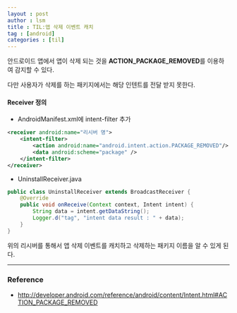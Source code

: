 ```yaml
---
layout : post
author : lsm
title : TIL:앱 삭제 이벤트 캐치
tag : [android]
categories : [til]
---
```






안드로이드 앱에서 앱이 삭제 되는 것을 **ACTION_PACKAGE_REMOVED**를 이용하여 감지할 수 있다.  

다만 사용자가 삭제를 하는 패키지에서는 해당 인텐트를 전달 받지 못한다.



#### Receiver 정의

- AndroidManifest.xml에 intent-filter 추가

```xml
<receiver android:name="리시버 명">
    <intent-filter>
        <action android:name="android.intent.action.PACKAGE_REMOVED"/>
        <data android:scheme="package" />
    </intent-filter>
</receiver>
```



- UninstallReceiver.java

```java
public class UninstallReceiver extends BroadcastReceiver {
    @Override
    public void onReceive(Context context, Intent intent) {
        String data = intent.getDataString();
        Logger.d("tag", "intent data result : " + data);
    }
}
```



위의 리시버를 통해서 앱 삭제 이벤트를 캐치하고 삭제하는 패키지 이름을 알 수 있게 된다.



---

### Reference

- http://developer.android.com/reference/android/content/Intent.html#ACTION_PACKAGE_REMOVED